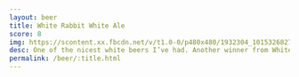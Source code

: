 ```yaml
---
layout: beer
title: White Rabbit White Ale
score: 8
img: https://scontent.xx.fbcdn.net/v/t1.0-0/p480x480/1932304_10153268279663745_7818150974405781457_n.jpg?oh=c8ce44eda4e242c9b977531820940104&oe=58CCD89B
desc: One of the nicest white beers I’ve had. Another winner from White Rabbit
permalink: /beer/:title.html
---
```

